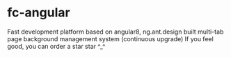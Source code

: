 # fc-angular
Fast development platform based on angular8, ng.ant.design built multi-tab page background management system (continuous upgrade) If you feel good, you can order a star star ^_^

